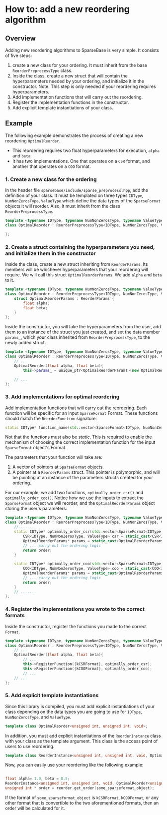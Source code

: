 # How to: add a new reordering algorithm

## Overview

Adding new reordering algorithms to SparseBase is very simple. It consists of five steps:

1. create a new class for your ordering. It must inherit from the base `ReorderPreprocessType` class.
2. Inside the class, create a new struct that will contain the hyperparameters needed by your ordering, and initialize it in the constructor. Note: This step is only needed if your reordering requires hyperparameters.
3. Add implementation functions that will carry out the reordering. 
4. Register the implementation functions in the constructor.
5. Add explicit template instantiations of your class.

## Example

The following example demonstrates the process of creating a new reordering `OptimalReorder`.

- This reordering requires two float hyperparameters for execution, `alpha` and `beta`.
- It has two implementations. One that operates on a `CSR` format, and another that operates on a `COO` format.

### 1. Create a new class for the ordering

In the header file `sparsebase/include/sparse_preprocess.hpp`, add the definition of your class. It must be templated on three types `IDType`, `NumNonZerosType`, `ValueType` which define the data types of the `SparseFormat` objects it will reorder. Also, it must inherit from the class `ReorderPreprocessType`.

```cpp
template <typename IDType, typename NumNonZerosType, typename ValueType>
class OptimalReorder : ReorderPreprocessType<IDType, NumNonZerosType, ValueType> {

};
```

### 2. Create a struct containing the hyperparameters you need, and initialize them in the constructor

Inside the class, create a new struct inheriting from `ReorderParams`. Its members will be whichever hyperparameters that your reordering will require. We will call this struct `OptimalReorderParams`. We add `alpha` and `beta` to it.

```cpp
template <typename IDType, typename NumNonZerosType, typename ValueType>
class OptimalReorder : ReorderPreprocessType<IDType, NumNonZerosType, ValueType> {
	struct OptimalReorderParams : ReorderParams {
		float alpha;
		float beta;
	}
};
```

Inside the constructor, you will take the hyperparameters from the user, add them to an instance of the struct you just created, and set the data member `params_`, which your class inherited from `ReorderPreprocessType`, to the newly added struct.

```cpp
template <typename IDType, typename NumNonZerosType, typename ValueType>
class OptimalReorder : ReorderPreprocessType<IDType, NumNonZerosType, ValueType> {
	// ...
	OptimalReorder(float alpha, float beta){
		this->params_ = unique_ptr<OptimalReorderParams>(new OptimalReorderParams{alpha, beta});

	// ...
};
```

### 3. Add implementations for optimal reordering

Add implementation functions that will carry out the reordering. Each function will be specific for an input `SparseFormat` Format. These functions should match the `ReorderFunction` signature:

```cpp
static IDType* function_name(std::vector<SparseFormat<IDType, NumNonZerosType, ValueType>*>, ReorderParams*) 
```
Not that the functions must also be *static*. This is required to enable the mechanism of choosing the correct implementation function for the input `SparseFormat` object's Format.  

The parameters that your function will take are:

1. A vector of pointers at `SparseFormat` objects.
2. A pointer at a `ReorderParams` struct. This pointer is polymorphic, and will be pointing at an instance of the parameters structs created for your ordering. 

For our example, we add two functions, `optimally_order_csr()` and `optimally_order_coo()`. Notice how we use the inputs to extract the `SparseFormat` object we will reorder, and the `OptimalReorderParams` object storing the user's parameters:

```cpp
template <typename IDType, typename NumNonZerosType, typename ValueType>
class OptimalReorder : ReorderPreprocessType<IDType, NumNonZerosType, ValueType> {
	//.......
	static IDType* optimally_order_csr(std::vector<SparseFormat<IDType, NumNonZerosType, ValueType>*> input_sf, ReorderParams* poly_params){
		CSR<IDType, NumNonZerosType, ValueType> csr = static_cast<CSR<IDType, NumNonZerosType, ValueType>(input_sf[0]);
		OptimalReorderParams* params = static_cast<OptimalReorderParams*>(poly_params);
		// ... carry out the ordering logic
		return order;
	}

	static IDType* optimally_order_coo(std::vector<SparseFormat<IDType, NumNonZerosType, ValueType>*> input_sf, ReorderParams* poly_params){
		COO<IDType, NumNonZerosType, ValueType> coo = static_cast<COO<IDType, NumNonZerosType, ValueType>(input_sf[0]);
		OptimalReorderParams* params = static_cast<OptimalReorderParams*>(poly_params);
		// ... carry out the ordering logic
		return order;
	}
	// .......
};
```

### 4. Register the implementations you wrote to the correct formats

Inside the constructor, register the functions you made to the correct `Format`. 

```cpp
template <typename IDType, typename NumNonZerosType, typename ValueType>
class OptimalReorder : ReorderPreprocessType<IDType, NumNonZerosType, ValueType> {
	// ...
	OptimalReorder(float alpha, float beta){
		// ...
		this->RegisterFunction({kCSRFormat}, optimally_order_csr);
		this->RegisterFunction({kCOOFormat}, optimally_order_coo);
		// ...
	// ...
};
```

### 5. Add explicit template instantiations

Since this library is compiled, you must add explicit instantiations of your class depending on the data types you are going to use for `IDType`, `NumNonZerosType`, and `ValueType`. 

```cpp
template class OptimalReorder<unsigned int, unsigned int, void>;
```

In addition, you must add explicit instantiations of the `ReorderInstance` class with your class as the template argument. This class is the access point of users to use reordering.

```cpp
template class ReorderInstance<unsigned int, unsigned int, void, OptimalReorder<unsigned int, unsigned int, void>>
```

Now, you can easily use your reordering like the following example:

```cpp
 
float alpha= 1.0, beta = 0.5;
ReorderInstance<unsigned int, unsigned int, void, OptimalReorder<unsigned int, unsigned int, void>> reorder(alpha, beta);
unsigned int * order = reorder.get_order(some_sparseformat_object);
```

If the format of `some_sparseformat_object` is `kCSRFormat`, `kCOOFormat`, or any other format that is convertible to the two aforementioned formats, then an order will be calculated for it.